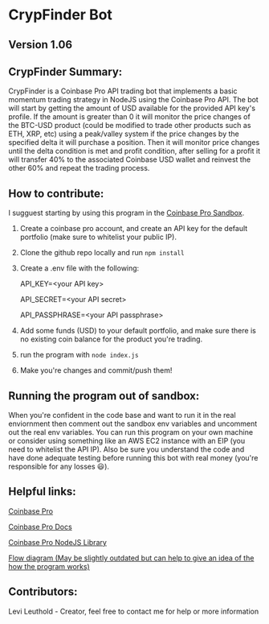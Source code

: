 # CrypFinder Bot 
## Version 1.06

## CrypFinder Summary: 
CrypFinder is a Coinbase Pro API trading bot that implements a basic momentum trading strategy in NodeJS using the Coinbase Pro API. The bot will start by getting the amount of USD available for the provided API key's profile. If the amount is greater than 0 it will monitor the price changes of the BTC-USD product (could be modified to trade other products such as ETH, XRP, etc) using a peak/valley system if the price changes by the specified delta it will purchase a position. Then it will monitor price changes until the delta condition is met and profit condition, after selling for a profit it will transfer 40% to the associated Coinbase USD wallet and reinvest the other 60% and repeat the trading process.

## How to contribute:
I sugguest starting by using this program in the [Coinbase Pro Sandbox](https://docs.pro.coinbase.com/#sandbox). 
1. Create a coinbase pro account, and create an API key for the default portfolio (make sure to whitelist your public IP). 
2. Clone the github repo locally and run `npm install`
3. Create a .env file with the following:

    API_KEY=\<your API key>

    API_SECRET=\<your API secret>

    API_PASSPHRASE=\<your API passphrase>
4. Add some funds (USD) to your default portfolio, and make sure there is no existing coin balance for the product you're trading.
5. run the program with `node index.js`
6. Make you're changes and commit/push them!

## Running the program out of sandbox:
When you're confident in the code base and want to run it in the real enviornment then comment out the sandbox env variables and uncomment out the real env variables. You can run this program on your own machine or consider using something like an AWS EC2 instance with an EIP (you need to whitelist the API IP). Also be sure you understand the code and have done adequate testing before running this bot with real money (you're responsible for any losses 😃).

## Helpful links:
[Coinbase Pro](https://pro.coinbase.com/trade/BTC-USD)

[Coinbase Pro Docs](https://docs.pro.coinbase.com/#introduction)

[Coinbase Pro NodeJS Library](https://www.npmjs.com/package/coinbase-pro)

[Flow diagram (May be slightly outdated but can help to give an idea of the how the program works)](https://drive.google.com/file/d/1sMg7nWcuCDwHS5wdwHgoe5qqODO7UEFA/view?usp=sharing)

## Contributors:
Levi Leuthold - Creator, feel free to contact me for help or more information